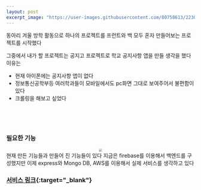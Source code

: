 ```yaml
---
layout: post
excerpt_image: "https://user-images.githubusercontent.com/80758613/223025192-c1f64d0e-2296-4363-90b1-2d67bb6cd7dd.png"
---
```


동아리 겨울 방학 활동으로 하나의 프로젝트를 프런트와 백 모두 혼자 만들어보는 프로젝트를 시작했다

그중에서 내가 할 프로젝트는 공지고 프로젝트로 학교 공지사항 앱을 만들 생각을 했다 이유는

* 현재 아이폰에는 공지사항 앱이 없다
* 정보통신공학부등 여러학과들이 모바일에서도 pc화면 그대로 보여주어서 불편함이 있다
* 크롤링을 해보고 싶었다

&nbsp;

&nbsp;

### 필요한 기능

<center>
<img src="https://user-images.githubusercontent.com/80758613/223025192-c1f64d0e-2296-4363-90b1-2d67bb6cd7dd.png" style="zoom:50%;">
</center>
현재 만든 기능들과 만들어 진 기능들이 있다 지금은 firebase를 이용해서 백엔드를 구성했지만 이제 express와 Mongo DB, AWS를 이용해서 실제 서비스를 생각하고 있다

### [서비스 링크](https://notification-go-cbnu.web.app){:target="_blank"}

